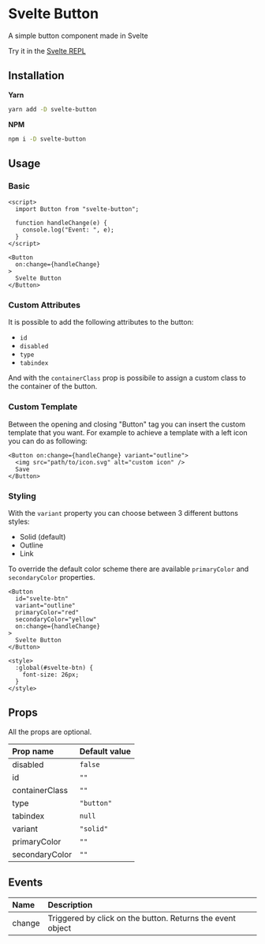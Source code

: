 # Svelte Button

A simple button component made in Svelte

Try it in the [Svelte REPL](https://svelte.dev/repl/8c2c1227011049e4bc6c6312abe2748f)

## Installation

**Yarn**

```bash
yarn add -D svelte-button
```

**NPM**

```bash
npm i -D svelte-button
```

## Usage

### Basic

```svelte
<script>
  import Button from "svelte-button";

  function handleChange(e) {
    console.log("Event: ", e);
  }
</script>

<Button
  on:change={handleChange}
>
  Svelte Button
</Button>
```

### Custom Attributes

It is possible to add the following attributes to the button:

- `id`
- `disabled`
- `type`
- `tabindex`

And with the `containerClass` prop is possibile to assign a custom class to the container of the button.

### Custom Template

Between the opening and closing "Button" tag you can insert the custom template that you want.
For example to achieve a template with a left icon you can do as following:

```
<Button on:change={handleChange} variant="outline">
  <img src="path/to/icon.svg" alt="custom icon" />
  Save
</Button>
```

### Styling

With the `variant` property you can choose between 3 different buttons styles:

- Solid (default)
- Outline
- Link

To override the default color scheme there are available `primaryColor` and `secondaryColor` properties.

```svelte
<Button
  id="svelte-btn"
  variant="outline"
  primaryColor="red"
  secondaryColor="yellow"
  on:change={handleChange}
>
  Svelte Button
</Button>

<style>
  :global(#svelte-btn) {
    font-size: 26px;
  }
</style>
```

## Props

All the props are optional.

| Prop name      | Default value |
| :------------- | :------------ |
| disabled       | `false`       |
| id             | `""`          |
| containerClass | `""`          |
| type           | `"button"`    |
| tabindex       | `null`        |
| variant        | `"solid"`     |
| primaryColor   | `""`          |
| secondaryColor | `""`          |

## Events

| Name   | Description                                                |
| :----- | :--------------------------------------------------------- |
| change | Triggered by click on the button. Returns the event object |
